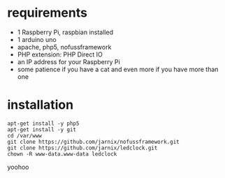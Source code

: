 # requirements

- 1 Raspberry Pi, raspbian installed
- 1 arduino uno
- apache, php5, nofussframework
- PHP extension: PHP Direct IO
- an IP address for your Raspberry Pi
- some patience if you have a cat and even more if you have more than one

# installation
```
apt-get install -y php5
apt-get install -y git
cd /var/www
git clone https://github.com/jarnix/nofussframework.git
git clone https://github.com/jarnix/ledclock.git
chown -R www-data.www-data ledclock
```

yoohoo